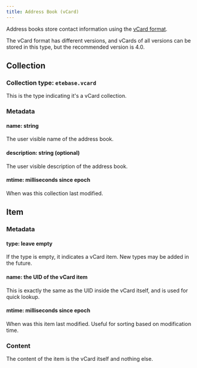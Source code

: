 ```yaml
---
title: Address Book (vCard)
---
```


Address books store contact information using the [vCard format](https://en.wikipedia.org/wiki/VCard).

The vCard format has different versions, and vCards of all versions can be stored in this type, but the recommended version is 4.0.

## Collection

### Collection type: `etebase.vcard`

This is the type indicating it's a vCard collection.

### Metadata

#### name: string

The user visible name of the address book.

#### description: string (optional)

The user visible description of the address book.

#### mtime: milliseconds since epoch

When was this collection last modified.


## Item

### Metadata

#### type: leave empty

If the type is empty, it indicates a vCard item. New types may be added in the future.

#### name: the UID of the vCard item

This is exactly the same as the UID inside the vCard itself, and is used for quick lookup.

#### mtime: milliseconds since epoch

When was this item last modified. Useful for sorting based on modification time.

### Content

The content of the item is the vCard itself and nothing else.
